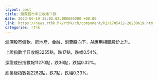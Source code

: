 ```yaml
---
layout: post
title: 滬深股市半日收市下跌
date: 2023-06-19 12:02:02.000000000 +08:00
link: https://news.rthk.hk/rthk/ch/component/k2/1705412-20230619.htm
categories: rthk
---
```


滬深股市偏軟，房地產、金融、消費股向下，AI應用相關股份上升。

上證指數半日收報3255點，跌17點，跌幅0.54%。

深證成份指數報11270點，跌36點，跌幅0.32%。

創業板指數報2262點，跌7點，跌幅0.33%。
